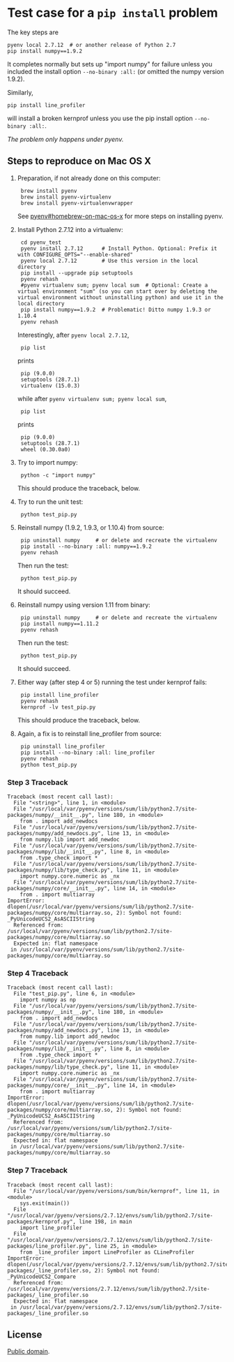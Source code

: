 # Test case for a `pip install` problem

The key steps are

    pyenv local 2.7.12  # or another release of Python 2.7
    pip install numpy==1.9.2

It completes normally but sets up "import numpy" for failure unless you included the install option `--no-binary :all:` (or omitted the numpy version 1.9.2).

Similarly,

    pip install line_profiler

will install a broken kernprof unless you use the pip install option `--no-binary :all:`.

_The problem only happens under pyenv._


## Steps to reproduce on Mac OS X

1. Preparation, if not already done on this computer:

        brew install pyenv
        brew install pyenv-virtualenv
        brew install pyenv-virtualenvwrapper

    See [pyenv#homebrew-on-mac-os-x](https://github.com/yyuu/pyenv#homebrew-on-mac-os-x) for more steps on installing pyenv.

2. Install Python 2.7.12 into a virtualenv:

        cd pyenv_test
        pyenv install 2.7.12      # Install Python. Optional: Prefix it with CONFIGURE_OPTS="--enable-shared"
        pyenv local 2.7.12        # Use this version in the local directory
        pip install --upgrade pip setuptools
        pyenv rehash
        #pyenv virtualenv sum; pyenv local sum  # Optional: Create a virtual environment "sum" (so you can start over by deleting the virtual environment without uninstalling python) and use it in the local directory
        pip install numpy==1.9.2  # Problematic! Ditto numpy 1.9.3 or 1.10.4
        pyenv rehash

    Interestingly, after `pyenv local 2.7.12`,

        pip list

    prints

        pip (9.0.0)
        setuptools (28.7.1)
        virtualenv (15.0.3)

    while after `pyenv virtualenv sum; pyenv local sum`,

        pip list

    prints

        pip (9.0.0)
        setuptools (28.7.1)
        wheel (0.30.0a0)

3. Try to import numpy:

        python -c "import numpy"

    This should produce the traceback, below.

4. Try to run the unit test:

        python test_pip.py

5. Reinstall numpy (1.9.2, 1.9.3, or 1.10.4) from source:

        pip uninstall numpy     # or delete and recreate the virtualenv
        pip install --no-binary :all: numpy==1.9.2
        pyenv rehash

    Then run the test:

        python test_pip.py

    It should succeed.

6. Reinstall numpy using version 1.11 from binary:

        pip uninstall numpy     # or delete and recreate the virtualenv
        pip install numpy==1.11.2
        pyenv rehash

    Then run the test:

        python test_pip.py

    It should succeed.

7. Either way (after step 4 or 5) running the test under kernprof fails:

        pip install line_profiler
        pyenv rehash
        kernprof -lv test_pip.py

    This should produce the traceback, below.

8. Again, a fix is to reinstall line_profiler from source:

        pip uninstall line_profiler
        pip install --no-binary :all: line_profiler
        pyenv rehash
        python test_pip.py


### Step 3 Traceback

```
Traceback (most recent call last):
  File "<string>", line 1, in <module>
  File "/usr/local/var/pyenv/versions/sum/lib/python2.7/site-packages/numpy/__init__.py", line 180, in <module>
    from . import add_newdocs
  File "/usr/local/var/pyenv/versions/sum/lib/python2.7/site-packages/numpy/add_newdocs.py", line 13, in <module>
    from numpy.lib import add_newdoc
  File "/usr/local/var/pyenv/versions/sum/lib/python2.7/site-packages/numpy/lib/__init__.py", line 8, in <module>
    from .type_check import *
  File "/usr/local/var/pyenv/versions/sum/lib/python2.7/site-packages/numpy/lib/type_check.py", line 11, in <module>
    import numpy.core.numeric as _nx
  File "/usr/local/var/pyenv/versions/sum/lib/python2.7/site-packages/numpy/core/__init__.py", line 14, in <module>
    from . import multiarray
ImportError: dlopen(/usr/local/var/pyenv/versions/sum/lib/python2.7/site-packages/numpy/core/multiarray.so, 2): Symbol not found: _PyUnicodeUCS2_AsASCIIString
  Referenced from: /usr/local/var/pyenv/versions/sum/lib/python2.7/site-packages/numpy/core/multiarray.so
  Expected in: flat namespace
 in /usr/local/var/pyenv/versions/sum/lib/python2.7/site-packages/numpy/core/multiarray.so
```

### Step 4 Traceback

```
Traceback (most recent call last):
  File "test_pip.py", line 6, in <module>
    import numpy as np
  File "/usr/local/var/pyenv/versions/sum/lib/python2.7/site-packages/numpy/__init__.py", line 180, in <module>
    from . import add_newdocs
  File "/usr/local/var/pyenv/versions/sum/lib/python2.7/site-packages/numpy/add_newdocs.py", line 13, in <module>
    from numpy.lib import add_newdoc
  File "/usr/local/var/pyenv/versions/sum/lib/python2.7/site-packages/numpy/lib/__init__.py", line 8, in <module>
    from .type_check import *
  File "/usr/local/var/pyenv/versions/sum/lib/python2.7/site-packages/numpy/lib/type_check.py", line 11, in <module>
    import numpy.core.numeric as _nx
  File "/usr/local/var/pyenv/versions/sum/lib/python2.7/site-packages/numpy/core/__init__.py", line 14, in <module>
    from . import multiarray
ImportError: dlopen(/usr/local/var/pyenv/versions/sum/lib/python2.7/site-packages/numpy/core/multiarray.so, 2): Symbol not found: _PyUnicodeUCS2_AsASCIIString
  Referenced from: /usr/local/var/pyenv/versions/sum/lib/python2.7/site-packages/numpy/core/multiarray.so
  Expected in: flat namespace
 in /usr/local/var/pyenv/versions/sum/lib/python2.7/site-packages/numpy/core/multiarray.so
```

### Step 7 Traceback

```
Traceback (most recent call last):
  File "/usr/local/var/pyenv/versions/sum/bin/kernprof", line 11, in <module>
    sys.exit(main())
  File "/usr/local/var/pyenv/versions/2.7.12/envs/sum/lib/python2.7/site-packages/kernprof.py", line 198, in main
    import line_profiler
  File "/usr/local/var/pyenv/versions/2.7.12/envs/sum/lib/python2.7/site-packages/line_profiler.py", line 25, in <module>
    from _line_profiler import LineProfiler as CLineProfiler
ImportError: dlopen(/usr/local/var/pyenv/versions/2.7.12/envs/sum/lib/python2.7/site-packages/_line_profiler.so, 2): Symbol not found: _PyUnicodeUCS2_Compare
  Referenced from: /usr/local/var/pyenv/versions/2.7.12/envs/sum/lib/python2.7/site-packages/_line_profiler.so
  Expected in: flat namespace
 in /usr/local/var/pyenv/versions/2.7.12/envs/sum/lib/python2.7/site-packages/_line_profiler.so
```

## License

[Public domain](https://github.com/1fish2/pyenv_test/blob/master/LICENSE.md).
